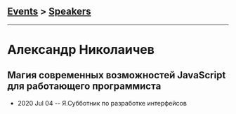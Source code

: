 ## [Events](../README.md) > [Speakers](../speakers.md)
---

# Александр Николаичев

## Магия современных возможностей JavaScript для работающего программиста
- 2020 Jul 04 -- Я.Субботник по разработке интерфейсов    
